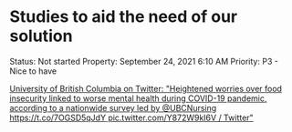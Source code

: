 # Studies to aid the need of our solution

Status: Not started
Property: September 24, 2021 6:10 AM
Priority: P3 - Nice to have

[University of British Columbia on Twitter: "Heightened worries over food insecurity linked to worse mental health during COVID-19 pandemic, according to a nationwide survey led by @UBCNursing https://t.co/7OGSD5qJdY pic.twitter.com/Y872W9kI6V / Twitter"](https://twitter.com/UBC/status/1441085064427683842)
